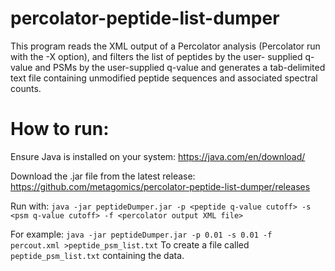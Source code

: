 # percolator-peptide-list-dumper
This program reads the XML output of a Percolator analysis (Percolator run
with the -X option), and filters the list of peptides by the user-
supplied q-value and PSMs by the user-supplied q-value and generates
a tab-delimited text file containing unmodified peptide sequences and
associated spectral counts.

# How to run:
Ensure Java is installed on your system: https://java.com/en/download/

Download the .jar file from the latest release: https://github.com/metagomics/percolator-peptide-list-dumper/releases

Run with: ``java -jar peptideDumper.jar -p <peptide q-value cutoff> -s <psm q-value cutoff> -f <percolator output XML file>``

For example: ``java -jar peptideDumper.jar -p 0.01 -s 0.01 -f percout.xml >peptide_psm_list.txt``
To create a file called ``peptide_psm_list.txt`` containing the data.
